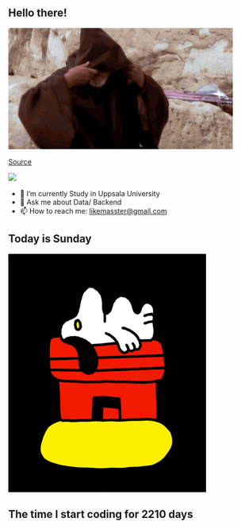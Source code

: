 ## Hello there!
![](gifs/start_wars/Obi_Wan_Kenobi_Hello_GIF_by_Star_Wars.gif)

[Source](https://giphy.com/gifs/starwars-star-wars-episode-3-3o84sCE6KjEPpXDV04)

![](https://komarev.com/ghpvc/?username=FANJIYU0825)
- 🔭 I’m currently Study in Uppsala University
- 💬 Ask me about Data/ Backend
- 📫 How to reach me: likemasster@gmail.com
## Today is Sunday

![](gifs/day_of_week/Sunday.gif)
## The time I start coding for 2210 days
